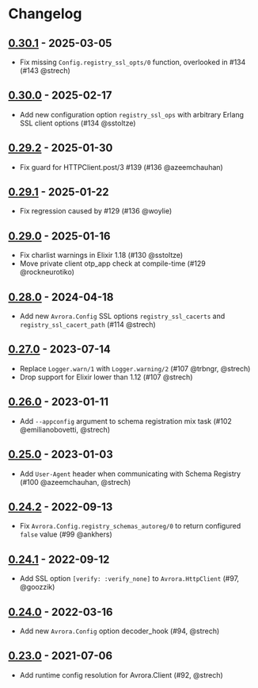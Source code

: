 # Changelog

## [0.30.1] - 2025-03-05

- Fix missing `Config.registry_ssl_opts/0` function, overlooked in #134 (#143 @strech)

## [0.30.0] - 2025-02-17

- Add new configuration option `registry_ssl_ops` with arbitrary Erlang SSL client options (#134 @sstoltze)

## [0.29.2] - 2025-01-30

- Fix guard for HTTPClient.post/3 #139 (#136 @azeemchauhan)

## [0.29.1] - 2025-01-22

- Fix regression caused by #129 (#136 @woylie)

## [0.29.0] - 2025-01-16

- Fix charlist warnings in Elixir 1.18 (#130 @sstoltze)
- Move private client otp_app check at compile-time (#129 @rockneurotiko)

## [0.28.0] - 2024-04-18

- Add new `Avrora.Config` SSL options `registry_ssl_cacerts` and `registry_ssl_cacert_path` (#114 @strech)

## [0.27.0] - 2023-07-14

- Replace `Logger.warn/1` with `Logger.warning/2` (#107 @trbngr, @strech)
- Drop support for Elixir lower than 1.12 (#107 @strech)

## [0.26.0] - 2023-01-11

- Add `--appconfig` argument to schema registration mix task (#102 @emilianobovetti, @strech)

## [0.25.0] - 2023-01-03

- Add `User-Agent` header when communicating with Schema Registry (#100 @azeemchauhan, @strech)

## [0.24.2] - 2022-09-13

- Fix `Avrora.Config.registry_schemas_autoreg/0` to return configured `false` value (#99 @ankhers)

## [0.24.1] - 2022-09-12

- Add SSL option `[verify: :verify_none]` to `Avrora.HttpClient` (#97, @goozzik)

## [0.24.0] - 2022-03-16

- Add new `Avrora.Config` option decoder_hook (#94, @strech)

## [0.23.0] - 2021-07-06

- Add runtime config resolution for Avrora.Client (#92, @strech)

[0.30.1]: https://github.com/Strech/avrora/releases/tag/v0.30.1
[0.30.0]: https://github.com/Strech/avrora/releases/tag/v0.30.0
[0.29.2]: https://github.com/Strech/avrora/releases/tag/v0.29.2
[0.29.1]: https://github.com/Strech/avrora/releases/tag/v0.29.1
[0.29.0]: https://github.com/Strech/avrora/releases/tag/v0.29.0
[0.28.0]: https://github.com/Strech/avrora/releases/tag/v0.28.0
[0.27.0]: https://github.com/Strech/avrora/releases/tag/v0.27.0
[0.26.0]: https://github.com/Strech/avrora/releases/tag/v0.26.0
[0.25.0]: https://github.com/Strech/avrora/releases/tag/v0.25.0
[0.24.2]: https://github.com/Strech/avrora/releases/tag/v0.24.2
[0.24.1]: https://github.com/Strech/avrora/releases/tag/v0.24.1
[0.24.0]: https://github.com/Strech/avrora/releases/tag/v0.24.0
[0.23.0]: https://github.com/Strech/avrora/releases/tag/v0.23.0
